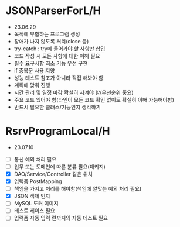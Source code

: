 # JSONParserForL/H
- 23.06.29
- 목적에 부합하는 프로그램 생성
- 장애가 나지 않도록 처리(close 등)
- try-catch : try에 들어가야 할 사항만 삽입
- 코드 작성 시 모든 사항에 대한 이해 필요
- 필수 요구사항 최소 기능 우선 구현
- if 중복문 사용 지양
- 성능 테스트 참조가 아니라 직접 해봐야 함
- 계획에 맞춰 진행
- 시간 관리 및 일정 마감 확실히 지켜야 함(우선순위 중요)
- 주요 코드 있어야 함(타인이 모든 코드 확인 없이도 확실히 이해 가능해야함)
- 반드시 필요한 클래스/기능인지 생각하기

# RsrvProgramLocal/H
- 23.07.10
- [ ] 통신 예외 처리 필요
- [ ] 업무 또는 도메인에 따른 분류 필요(패키지)
- [X] DAO/Service/Controller 같은 위치
- [X] 입력폼 PostMapping
- [ ] 책임을 가지고 처리를 해야함(책임에 알맞는 예외 처리 필요)
- [X] JSON 객체 인지
- [ ] MySQL 도커 이미지
- [ ] 테스트 케이스 필요
- [ ] 입력폼 자동 입력 런까지의 자동 테스트 필요
